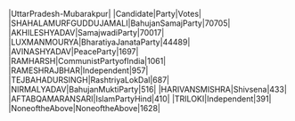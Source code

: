  
|UttarPradesh-Mubarakpur|
|Candidate|Party|Votes|
|SHAHALAMURFGUDDUJAMALI|BahujanSamajParty|70705|
|AKHILESHYADAV|SamajwadiParty|70017|
|LUXMANMOURYA|BharatiyaJanataParty|44489|
|AVINASHYADAV|PeaceParty|1697|
|RAMHARSH|CommunistPartyofIndia|1061|
|RAMESHRAJBHAR|Independent|957|
|TEJBAHADURSINGH|RashtriyaLokDal|687|
|NIRMALYADAV|BahujanMuktiParty|516|
|HARIVANSMISHRA|Shivsena|433|
|AFTABQAMARANSARI|IslamPartyHind|410|
|TRILOKI|Independent|391|
|NoneoftheAbove|NoneoftheAbove|1628|
